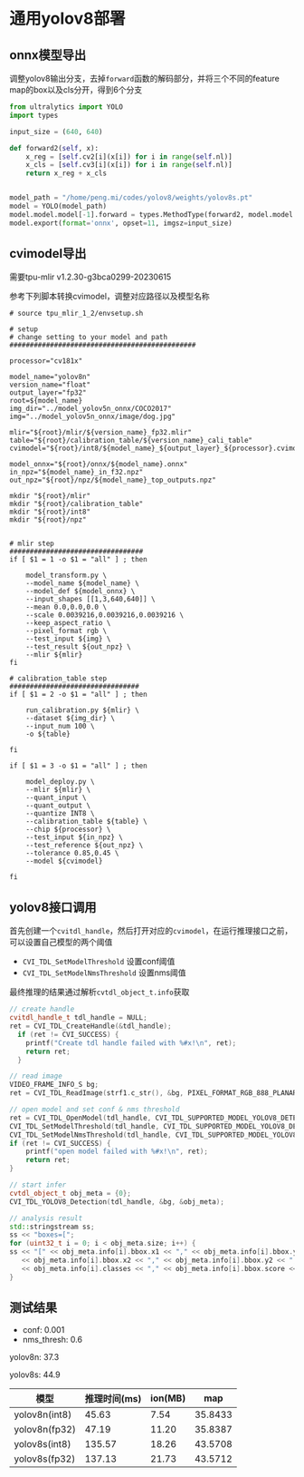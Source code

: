 # 通用yolov8部署

## onnx模型导出

调整yolov8输出分支，去掉`forward`函数的解码部分，并将三个不同的feature map的box以及cls分开，得到6个分支

```python
from ultralytics import YOLO
import types

input_size = (640, 640)

def forward2(self, x):
    x_reg = [self.cv2[i](x[i]) for i in range(self.nl)]
    x_cls = [self.cv3[i](x[i]) for i in range(self.nl)]
    return x_reg + x_cls


model_path = "/home/peng.mi/codes/yolov8/weights/yolov8s.pt"
model = YOLO(model_path)
model.model.model[-1].forward = types.MethodType(forward2, model.model.model[-1])
model.export(format='onnx', opset=11, imgsz=input_size)
```

## cvimodel导出

需要tpu-mlir v1.2.30-g3bca0299-20230615

参考下列脚本转换cvimodel，调整对应路径以及模型名称

```shell
# source tpu_mlir_1_2/envsetup.sh

# setup
# change setting to your model and path
##############################################

processor="cv181x"

model_name="yolov8n"
version_name="float"
output_layer="fp32"
root=${model_name}
img_dir="../model_yolov5n_onnx/COCO2017"
img="../model_yolov5n_onnx/image/dog.jpg"

mlir="${root}/mlir/${version_name}_fp32.mlir"
table="${root}/calibration_table/${version_name}_cali_table"
cvimodel="${root}/int8/${model_name}_${output_layer}_${processor}.cvimodel"

model_onnx="${root}/onnx/${model_name}.onnx"
in_npz="${model_name}_in_f32.npz"
out_npz="${root}/npz/${model_name}_top_outputs.npz"

mkdir "${root}/mlir"
mkdir "${root}/calibration_table"
mkdir "${root}/int8"
mkdir "${root}/npz"


# mlir step
#################################
if [ $1 = 1 -o $1 = "all" ] ; then

    model_transform.py \
    --model_name ${model_name} \
    --model_def ${model_onnx} \
    --input_shapes [[1,3,640,640]] \
    --mean 0.0,0.0,0.0 \
    --scale 0.0039216,0.0039216,0.0039216 \
    --keep_aspect_ratio \
    --pixel_format rgb \
    --test_input ${img} \
    --test_result ${out_npz} \
    --mlir ${mlir}
fi

# calibration_table step
################################
if [ $1 = 2 -o $1 = "all" ] ; then

    run_calibration.py ${mlir} \
    --dataset ${img_dir} \
    --input_num 100 \
    -o ${table}

fi

if [ $1 = 3 -o $1 = "all" ] ; then

    model_deploy.py \
    --mlir ${mlir} \
    --quant_input \
    --quant_output \
    --quantize INT8 \
    --calibration_table ${table} \
    --chip ${processor} \
    --test_input ${in_npz} \
    --test_reference ${out_npz} \
    --tolerance 0.85,0.45 \
    --model ${cvimodel}

fi
```

## yolov8接口调用

首先创建一个`cvitdl_handle`，然后打开对应的`cvimodel`，在运行推理接口之前，可以设置自己模型的两个阈值

* `CVI_TDL_SetModelThreshold` 设置conf阈值
* `CVI_TDL_SetModelNmsThreshold` 设置nms阈值

最终推理的结果通过解析`cvtdl_object_t.info`获取

```c++
// create handle
cvitdl_handle_t tdl_handle = NULL;
ret = CVI_TDL_CreateHandle(&tdl_handle);
  if (ret != CVI_SUCCESS) {
    printf("Create tdl handle failed with %#x!\n", ret);
    return ret;
  }

// read image
VIDEO_FRAME_INFO_S bg;
ret = CVI_TDL_ReadImage(strf1.c_str(), &bg, PIXEL_FORMAT_RGB_888_PLANAR);

// open model and set conf & nms threshold
ret = CVI_TDL_OpenModel(tdl_handle, CVI_TDL_SUPPORTED_MODEL_YOLOV8_DETECTION, path_to_model);
CVI_TDL_SetModelThreshold(tdl_handle, CVI_TDL_SUPPORTED_MODEL_YOLOV8_DETECTION, 0.001);
CVI_TDL_SetModelNmsThreshold(tdl_handle, CVI_TDL_SUPPORTED_MODEL_YOLOV8_DETECTION, 0.7);
if (ret != CVI_SUCCESS) {
	printf("open model failed with %#x!\n", ret);
    return ret;
}

// start infer
cvtdl_object_t obj_meta = {0};
CVI_TDL_YOLOV8_Detection(tdl_handle, &bg, &obj_meta);

// analysis result
std::stringstream ss;
ss << "boxes=[";
for (uint32_t i = 0; i < obj_meta.size; i++) {
ss << "[" << obj_meta.info[i].bbox.x1 << "," << obj_meta.info[i].bbox.y1 << ","
   << obj_meta.info[i].bbox.x2 << "," << obj_meta.info[i].bbox.y2 << ","
   << obj_meta.info[i].classes << "," << obj_meta.info[i].bbox.score << "],";
}
```

## 测试结果

* conf: 0.001
* nms_thresh: 0.6

yolov8n: 37.3

yolov8s: 44.9

| 模型          | 推理时间(ms) | ion(MB) | map     |
| ------------- | ------------ | ------- | ------- |
| yolov8n(int8) | 45.63        | 7.54    | 35.8433 |
| yolov8n(fp32) | 47.19        | 11.20   | 35.8387 |
| yolov8s(int8) | 135.57       | 18.26   | 43.5708 |
| yolov8s(fp32) | 137.13       | 21.73   | 43.5712 |
